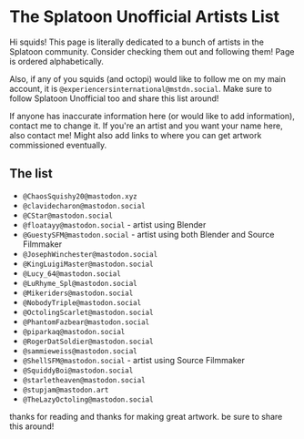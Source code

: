 # The Splatoon Unofficial Artists List

Hi squids! This page is literally dedicated to a bunch of artists in the Splatoon community. Consider checking them out and following them! Page is ordered alphabetically.

Also, if any of you squids (and octopi) would like to follow me on my main account, it is `@experiencersinternational@mstdn.social`. Make sure to follow Splatoon Unofficial too and share this list around!

If anyone has inaccurate information here (or would like to add information), contact me to change it. If you're an artist and you want your name here, also contact me! Might also add links to where you can get artwork commissioned eventually.

## The list

* `@ChaosSquishy20@mastodon.xyz`
* `@clavidecharon@mastodon.social`
* `@CStar@mastodon.social`
* `@floatayy@mastodon.social` - artist using Blender
* `@GuestySFM@mastodon.social` - artist using both Blender and Source Filmmaker
* `@JosephWinchester@mastodon.social`
* `@KingLuigiMaster@mastodon.social`
* `@Lucy_64@mastodon.social`
* `@LuRhyme_Spl@mastodon.social`
* `@Mikeriders@mastodon.social`
* `@NobodyTriple@mastodon.social` 
* `@OctolingScarlet@mastodon.social`
* `@PhantomFazbear@mastodon.social`
* `@piparkaq@mastodon.social`
* `@RogerDatSoldier@mastodon.social`
* `@sammieweiss@mastodon.social`
* `@ShellSFM@mastodon.social` - artist using Source Filmmaker
* `@SquiddyBoi@mastodon.social`
* `@starletheaven@mastodon.social`
* `@stupjam@mastodon.art`
* `@TheLazyOctoling@mastodon.social`

thanks for reading and thanks for making great artwork. be sure to share this around!
